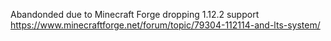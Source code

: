 Abandonded due to Minecraft Forge dropping 1.12.2 support https://www.minecraftforge.net/forum/topic/79304-112114-and-lts-system/
